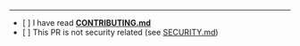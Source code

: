 <!-- Add a brief description of your PR here -->

<!-- If this PR closes any issues, please enumerate them; i.e. "Closes #4" -->

<!-- If this PR involves or references any other issues, list them as well -->

---

<!-- Replace `[ ]` with `[x]` in all the following boxes that apply to you -->

- \[ ] I have read **[CONTRIBUTING.md][1]**
- \[ ] This PR is not security related (see [SECURITY.md][2])

[1]: /CONTRIBUTING.md
[2]: /SECURITY.md
